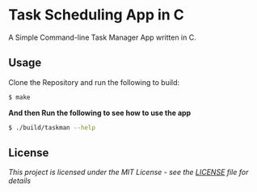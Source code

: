 # Task Scheduling App in C

A Simple Command-line Task Manager App written in C.

## Usage

Clone the Repository and run the following to build:

``` bash
$ make
```

**And then Run the following to see how to use the app**

``` bash
$ ./build/taskman --help
```

## License
*This project is licensed under the MIT License - see the [LICENSE](LICENSE) file for details*

